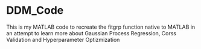 # DDM_Code
This is my MATLAB code to recreate the fitgrp function native to MATLAB in an attempt to learn more 
about Gaussian Process Regression, Corss Validation and Hyperparameter Optizmization
